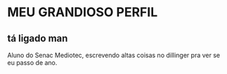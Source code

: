 # MEU GRANDIOSO PERFIL
## tá ligado man
Aluno do Senac Mediotec, escrevendo altas coisas no dillinger pra ver se eu passo de ano.
